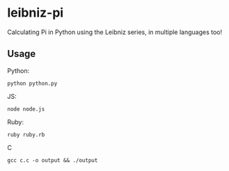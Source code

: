 # leibniz-pi
Calculating Pi in Python using the Leibniz series, in multiple languages too!

## Usage

Python:
```
python python.py
```

JS:
```
node node.js
```

Ruby:
```
ruby ruby.rb
```

C
```
gcc c.c -o output && ./output
```
